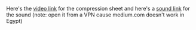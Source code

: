 Here's the [video link](https://drive.google.com/file/d/19Gnlpaq_61ODp-CdMhM7prpK5RRsMAOa/view?usp=sharing) for the compression sheet 
and here's a [sound link](https://medium.com/better-programming/simple-audio-processing-in-python-with-pydub-c3a217dabf11) for the sound (note: open it from a VPN cause medium.com doesn't work in Egypt)